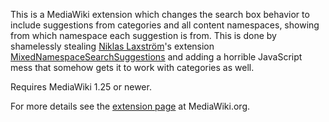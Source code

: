This is a MediaWiki extension which changes the search box behavior to include suggestions from categories and all content namespaces, showing from which namespace each suggestion is from. This is done by shamelessly stealing [Niklas Laxström](https://www.mediawiki.org/wiki/User:Nikerabbit)'s extension [MixedNamespaceSearchSuggestions](https://www.mediawiki.org/wiki/Extension:MixedNamespaceSearchSuggestions) and adding a horrible JavaScript mess that somehow gets it to work with categories as well.

Requires MediaWiki 1.25 or newer.

For more details see the [extension page](https://www.mediawiki.org/wiki/Extension:CategorySearchSuggestions) at MediaWiki.org.

